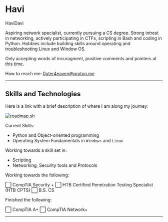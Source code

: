# Havi

HaviDavi

Aspiring network specialist, currently pursuing a CS degree. Strong intrest in networking, actively participating in CTFs, scripting in Bash and coding in Python. Hobbies include building skills around operating and troubleshooting Linux and Window OS. 

Only accepting words of incuragment, positive comments and pointers at this time.

How to reach me: 0uter4eaven@proton.me

---

## Skills and Technologies

Here is a link with a brief description of where I am along my journey:

[![roadmap.sh](https://roadmap.sh/card/tall/664fd911d6b907c7f7897b04?variant=dark)](https://roadmap.sh)

Current Skills:

  - Python and Object-oriented programming
  - Operating System Fundamentals in `Windows` and `Linux`

Working towards a skill set in:

  - Scripting
  - Networking, Security tools and Protocols

Working towards the following:

  ⬜ CompTIA Security +
  ⬜ HTB Certified Penetration Testing Specialist (HTB CPTS)
  ⬜ B.S. CS

Finished the following:

  ⬜ CompTIA A+
  ⬜ CompTIA Network+

---